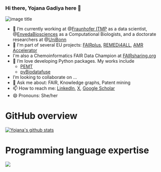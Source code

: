 ### Hi there, Yojana Gadiya here 👋

![image title](https://rushter.com/counter.svg)


- 🔭 I’m currently working at @[Fraunhofer ITMP](https://www.itmp.fraunhofer.de/) as a data scientist, @[EnvedaBiosciences](https://www.envedabio.com/) as a Computational Biologists, and a doctorate researchers at @[UniBonn](https://www.b-it-center.de/)
- 👯 I'm part of several EU projects: [FAIRplus](https://fairplus-project.eu/), [REMEDi4ALL](https://remedi4all.org/), [AMR Accelerator](https://amr-accelerator.eu/)
- I'm also a Chemoinformatics FAIR Data Champion at [FAIRsharing.org](https://fairsharing.org/)
- 🌱 I’m love developing Python packages. My works include
  - [PEMT](https://pypi.org/project/PEMT/)
  - [pyBiodatafuse](https://pypi.org/project/pyBiodatafuse/)
-  I’m looking to collaborate on ...
- 💬 Ask me about: FAIR, Knowledge graphs, Patent mining
- 📫 How to reach me: [LinkedIn](https://www.linkedin.com/in/yojana-gadiya-477739113/), [X](https://twitter.com/YojanaGadiya), [Google Scholar](https://scholar.google.com/citations?user=LDgRXckAAAAJ&hl=en)
- 😄 Pronouns: She/her

# GitHub overview
<a href="https://github.com/anuraghazra/github-readme-stats"><img align="center" src="https://github-readme-stats.vercel.app/api?username=yojanagadiya&hide=contribs,issues&show_icons=true&hide_border=true" alt="Yojana's github stats" /></a> 

# Programming language expertise
<a href="https://github.com/anuraghazra/github-readme-stats"><img align="center" src="https://github-readme-stats.vercel.app/api/top-langs/?username=yojanagadiya&layout=compact&hide_border=true" /></a>
